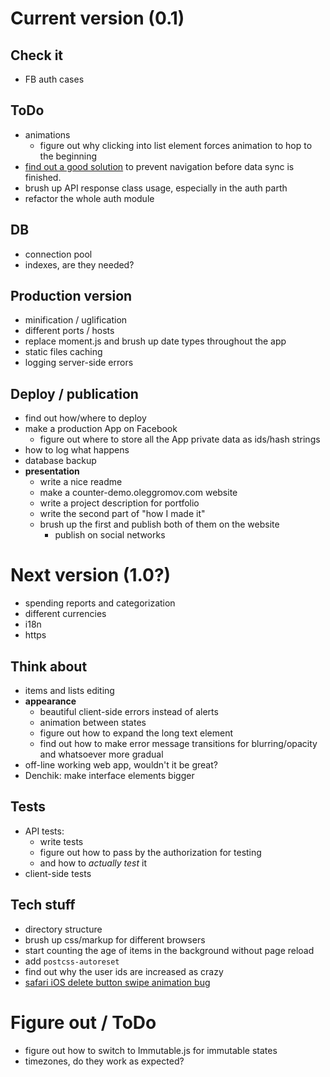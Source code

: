 # Current version (0.1)

## Check it
- FB auth cases

## ToDo
- animations
  - figure out why clicking into list element forces animation to hop to the beginning
- [find out a good solution](https://github.com/ReactTraining/react-router/issues/4407#issuecomment-304395759) to prevent navigation before data sync is finished.
- brush up API response class usage, especially in the auth parth
- refactor the whole auth module

## DB
- connection pool
- indexes, are they needed?

## Production version
- minification / uglification
- different ports / hosts
- replace moment.js and brush up date types throughout the app
- static files caching
- logging server-side errors

## Deploy / publication

- find out how/where to deploy
- make a production App on Facebook
  - figure out where to store all the App private data as ids/hash strings
- how to log what happens
- database backup
- **presentation**
  - write a nice readme
  - make a counter-demo.oleggromov.com website
  - write a project description for portfolio
  - write the second part of "how I made it"
  - brush up the first and publish both of them on the website
    - publish on social networks

# Next version (1.0?)

- spending reports and categorization
- different currencies
- i18n
- https

## Think about

- items and lists editing
- **appearance**
  - beautiful client-side errors instead of alerts
  - animation between states
  - figure out how to expand the long text element
  - find out how to make error message transitions for blurring/opacity and whatsoever more gradual
- off-line working web app, wouldn't it be great?
- Denchik: make interface elements bigger

## Tests
- API tests:
  - write tests
  - figure out how to pass by the authorization for testing
  - and how to *actually test* it
- client-side tests

## Tech stuff

- directory structure
- brush up css/markup for different browsers
- start counting the age of items in the background without page reload
- add `postcss-autoreset`
- find out why the user ids are increased as crazy
- [safari iOS delete button swipe animation bug](https://github.com/daneden/animate.css/issues/519#issuecomment-304545710)

# Figure out / ToDo

- figure out how to switch to Immutable.js for immutable states
- timezones, do they work as expected?
